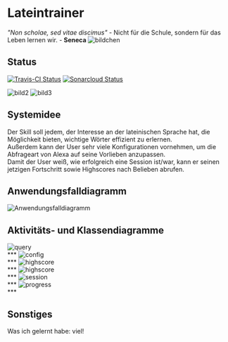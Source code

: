 # Lateintrainer

_"Non scholae, sed vitae discimus"_ - Nicht für die Schule, sondern für das Leben lernen wir. - **Seneca**
<img src="images/caesar2.jpg" alt="bildchen" class="inline"/>

## Status
[![Travis-CI Status](https://travis-ci.org/sweIhm-ws2018-19/skillproject-di-1.svg?branch=master)](https://travis-ci.org/sweIhm-ws2018-19/skillproject-di-1)
[![Sonarcloud Status](https://sonarcloud.io/api/project_badges/measure?project=alexa-skills-kit-samples%3Alatintrainer&metric=alert_status)](https://sonarcloud.io/dashboard?id=alexa-skills-kit-samples%3Alatintrainer)

<img src="images/asterix.jpg" alt="bild2" class="inline"/> <img src="images/caesar1.jpg" alt="bild3" class="inline"/>


## Systemidee
Der Skill soll jedem, der Interesse an der lateinischen Sprache hat, die Möglichkeit bieten, wichtige Wörter effizient zu erlernen.<br/>
Außerdem kann der User sehr viele Konfigurationen vornehmen, um die Abfrageart von Alexa auf seine Vorlieben anzupassen.<br/>
Damit der User weiß, wie erfolgreich eine Session ist/war, kann er seinen jetzigen Fortschritt sowie Highscores nach Belieben abrufen.
## Anwendungsfalldiagramm
<img src="images/Anwendungsfalldiagramm.jpeg" alt="Anwendungsfalldiagramm" class="inline"/>

## Aktivitäts- und Klassendiagramme
<img src="images/query_diagram.JPG" alt="query" class="inline"/><br/>***
<img src="images/config_diagram.JPG" alt="config" class="inline"/><br/>***
<img src="images/highscore_diagram.JPG" alt="highscore" class="inline"/><br/>***
<img src="images/get_progress_diagram.JPG" alt="highscore" class="inline"/><br/>***
<img src="images/Session_final.jpg" alt="session" class="inline"/><br/>***
<img src="images/progress_diagram.JPG" alt="progress" class="inline"/><br/>***

## Sonstiges
Was ich gelernt habe: viel!
